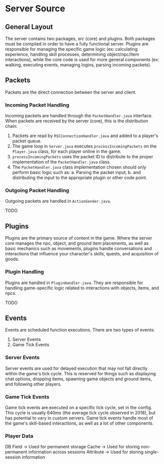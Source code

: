 # Server Source

## General Layout
The server contains two packages, src (core) and plugins. Both packages
must be compiled in order to have a fully functional server. Plugins are
responsible for managing the specific game logic (ex: calculating experience, 
handling skill processes, determining object/npc/item interactions), while
the core code is used for more general components (ex: walking, executing
events, managing logins, parsing incoming packets).

## Packets
Packets are the direct connection between the server and client. 

### Incoming Packet Handling
Incoming packets are handled through the `PacketHandler.java` interface. When packets
are received by the server (core), this is the distribution chain:
1. Packets are read by `RSCConnectionHandler.java` and added to a player's packet queue.
2. The game loop in `Server.java` executes `processIncomingPackets` on the `Player.java` class,
for each player online in the game.
3. `processIncomingPackets` uses the packet ID to distribute to the proper implementation of
the `PacketHandler.java` class.
4. The `PacketHandler.java` class implementation chosen should only perform basic logic such as:
  a. Parsing the packet input,
  b. and distributing the input to the appropriate plugin or other code point.

### Outgoing Packet Handling
Outgoing packets are handled in `ActionSender.java`.

TODO

## Plugins
Plugins are the primary source of content in the game. Where the server core
manages the npc, object, and ground item placements, as well as basic mechanics
such as movements, plugins handle conversations and interactions
that influence your character's skills, quests, and acquisition of goods.

### Plugin Handling
Plugins are handled in `PluginHandler.java`. They are responsible for handling game-specific logic
related to interactions with objects, items, and npcs.

TODO

## Events
Events are scheduled function executions. There are two types of events:
1) Server Events
2) Game Tick Events

### Server Events
Server events are used for delayed execution that may not fall directly within the
game's tick cycle. This is reserved for things such as displaying chat options,
dropping items, spawning game objects and ground items, and following other players.

### Game Tick Events
Game tick events are executed on a specific tick cycle, set in the config. This
cycle is usually 640ms (the average tick cycle observed in 2018), but has potential
to vary in custom servers. Game tick events handle most of the game's skill-based
interactions, as well as a lot of other components.

### Player Data
DB Field -> Used for permanent storage
Cache -> Used for storing non-permanent information across sessions
Attribute -> Used for storing single-session information
